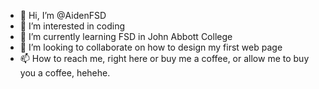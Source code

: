 - 👋 Hi, I’m @AidenFSD
- 👀 I’m interested in coding
- 🌱 I’m currently learning FSD in John Abbott College
- 💞️ I’m looking to collaborate on how to design my first web page
- 📫 How to reach me, right here or buy me a coffee, or allow me to buy you a coffee, hehehe. 

<!---
AidenFSD/AidenFSD is a ✨ special ✨ repository because its `README.md` (this file) appears on your GitHub profile.
You can click the Preview link to take a look at your changes.
--->
